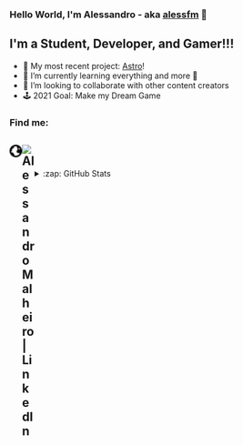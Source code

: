### Hello World, I'm Alessandro - aka [alessfm][github] 👋

## I'm a Student, Developer, and Gamer!!!

- 🚀 My most recent project: [Astro][astro]!
- 📝 I’m currently learning everything and more 🤣
- 🤝 I’m looking to collaborate with other content creators
- 🕹️ 2021 Goal: Make my Dream Game

### Find me:

[<img align="left" alt="@alessfm" width="22px" src="https://raw.githubusercontent.com/iconic/open-iconic/master/svg/globe.svg" />][github]
[<img align="left" alt="Alessandro Malheiro | LinkedIn" width="22px" src="https://cdn.jsdelivr.net/npm/simple-icons@v3/icons/linkedin.svg" />][linkedin]
<br />
---
<details>
  <summary>:zap: GitHub Stats</summary>

  <img align="left" alt="codeSTACKr's GitHub Stats" src="https://github-readme-stats.vercel.app/api?username=11-AleXS&show_icons=true&hide_border=true&theme=algolia" />

</details>

[github]: https://github.com/11-AleXS
[linkedin]: https://www.linkedin.com/in/alessandro-malheiro/
[astro]: https://github.com/11-AleXS/Astro
